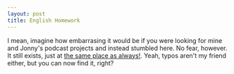 ```yaml
---
layout: post
title: English Homework
---
```


I mean, imagine how embarrasing it would be if you were looking for mine and Jonny's podcast projects and instead stumbled here. No fear, however. It still exists, just at [the same place as always!](https://amoler.github.io/podcast-project/#/). Yeah, typos aren't my friend either, but you can now find it, right?
